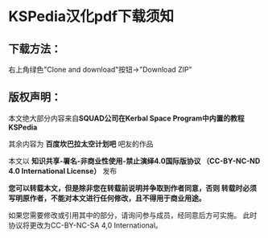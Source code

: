 # KSPedia汉化pdf下载须知

下载方法：
---
右上角绿色"Clone and download"按钮→"Download ZIP"

版权声明：
---
本文绝大部分内容来自**SQUAD公司在Kerbal Space Program中内置的教程KSPedia**

其余内容为 **百度坎巴拉太空计划吧** 吧友的作品
 
本文以
**知识共享-署名-非商业性使用-禁止演绎4.0国际版协议
（CC-BY-NC-ND 4.0 International License）**
发布

**您可以转载本文，但是除非您在转载前说明并争取到作者同意，否则
转载时必须写明原作者，不能对本文进行任何修改，且不得用于商业用途。**

如果您需要修改或引用其中的部分，请询问参与成员，经同意后方可实施。
此时协议将更改为CC-BY-NC-SA 4,0 International。

